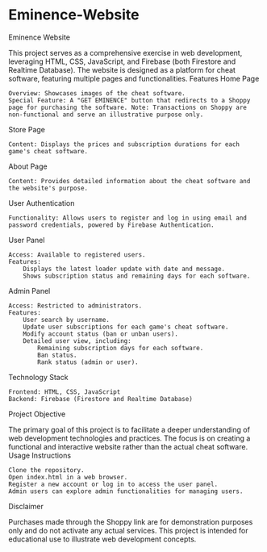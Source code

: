 # Eminence-Website
Eminence Website

This project serves as a comprehensive exercise in web development, leveraging HTML, CSS, JavaScript, and Firebase (both Firestore and Realtime Database). The website is designed as a platform for cheat software, featuring multiple pages and functionalities.
Features
Home Page

    Overview: Showcases images of the cheat software.
    Special Feature: A "GET EMINENCE" button that redirects to a Shoppy page for purchasing the software. Note: Transactions on Shoppy are non-functional and serve an illustrative purpose only.

Store Page

    Content: Displays the prices and subscription durations for each game's cheat software.

About Page

    Content: Provides detailed information about the cheat software and the website's purpose.

User Authentication

    Functionality: Allows users to register and log in using email and password credentials, powered by Firebase Authentication.

User Panel

    Access: Available to registered users.
    Features:
        Displays the latest loader update with date and message.
        Shows subscription status and remaining days for each software.

Admin Panel

    Access: Restricted to administrators.
    Features:
        User search by username.
        Update user subscriptions for each game's cheat software.
        Modify account status (ban or unban users).
        Detailed user view, including:
            Remaining subscription days for each software.
            Ban status.
            Rank status (admin or user).

Technology Stack

    Frontend: HTML, CSS, JavaScript
    Backend: Firebase (Firestore and Realtime Database)

Project Objective

The primary goal of this project is to facilitate a deeper understanding of web development technologies and practices. The focus is on creating a functional and interactive website rather than the actual cheat software.
Usage Instructions

    Clone the repository.
    Open index.html in a web browser.
    Register a new account or log in to access the user panel.
    Admin users can explore admin functionalities for managing users.

Disclaimer

Purchases made through the Shoppy link are for demonstration purposes only and do not activate any actual services. This project is intended for educational use to illustrate web development concepts.
